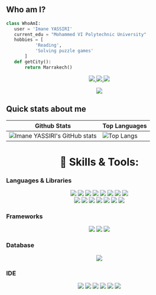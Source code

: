 ## Who am I?
 ```python
 class WhoAmI:
	user = 'Imane YASSIRI'
	current_edu = "Mohammed VI Polytechnic University"
	hobbies = [
			'Reading',
			'Solving puzzle games'
		]
	def getCity():
		return Marrakech()
 ```

<p align='center'>
	<a href="https://www.linkedin.com/in/imane-yassiri/">
	      <img src="https://img.shields.io/badge/LinkedIn-0077B5?style=for-the-badge&logo=linkedin&logoColor=white"/>
	 </a>
	 <a href="mailto:yassiriimane@gmail.com">
		  <img src="https://img.shields.io/badge/Gmail-D14836?style=for-the-badge&logo=gmail&logoColor=white"/>
	</a>
	<a href="https://www.kaggle.com/imaneyassiri">
	      <img src="https://img.shields.io/badge/Kaggle-20BEFF?style=for-the-badge&logo=Kaggle&logoColor=white"/>
	 </a>
</p>

<div align="center"> 
	
![](https://komarev.com/ghpvc/?username=ImaneYASSIRI&color=blueviolet)
	
</div>


## Quick stats about me
| Github Stats | Top Languages |
| --- | --- |
![Imane YASSIRI's GitHub stats](https://github-readme-stats.vercel.app/api?username=ImaneYASSIRI&theme=midnight-purple&show_icons=true) | ![Top Langs](https://github-readme-stats.vercel.app/api/top-langs/?username=ImaneYASSIRI&langs_count=8&layout=compact&theme=midnight-purple) |

<h1 align="center"> 🔧 Skills & Tools: </h1>

### Languages & Libraries
<p align="center">
	<a>
	      <img src="https://img.shields.io/badge/Python-3776AB?style=for-the-badge&logo=python&logoColor=white"/>
	</a>
	<a>
	      <img src="https://img.shields.io/badge/HTML5-E34F26?style=for-the-badge&logo=html5&logoColor=white"/>
	</a>
	<a>
	      <img src="https://img.shields.io/badge/CSS3-1572B6?style=for-the-badge&logo=css3&logoColor=white"/>
	</a>
	<a>
	      <img src="https://img.shields.io/badge/JavaScript-323330?style=for-the-badge&logo=javascript&logoColor=F7DF1E"/>
	</a>
	<a>
	      <img src="https://img.shields.io/badge/TypeScript-007ACC?style=for-the-badge&logo=typescript&logoColor=white"/>
	</a>
	<a>
	      <img src="https://img.shields.io/badge/C%2B%2B-00599C?style=for-the-badge&logo=c%2B%2B&logoColor=white`"/>
	</a>
	<a>
	      <img src="https://img.shields.io/badge/Java-ED8B00?style=for-the-badge&logo=java&logoColor=white"/>
	</a>
	<a>
	      <img src="https://img.shields.io/badge/PHP-777BB4?style=for-the-badge&logo=php&logoColor=white"/>
	</a>
	<br>
	<a>
	      <img src="https://img.shields.io/badge/scikit_learn-F7931E?style=for-the-badge&logo=scikit-learn&logoColor=white"/>
	</a>
	<a>
	      <img src="https://img.shields.io/badge/TensorFlow-FF6F00?style=for-the-badge&logo=TensorFlow&logoColor=white"/>
	</a>
	<a>
	      <img src="https://img.shields.io/badge/Keras-D00000?style=for-the-badge&logo=Keras&logoColor=white"/>
	</a>
	<a>
	      <img src="https://img.shields.io/badge/SciPy-654FF0?style=for-the-badge&logo=SciPy&logoColor=white"/>
	</a>
	<a>
	      <img src="https://img.shields.io/badge/Numpy-777BB4?style=for-the-badge&logo=numpy&logoColor=white"/>
	</a>
	<a>
	      <img src="https://img.shields.io/badge/Pandas-2C2D72?style=for-the-badge&logo=pandas&logoColor=white"/>
	</a>
	<a>
	      <img src="https://img.shields.io/badge/Plotly-239120?style=for-the-badge&logo=plotly&logoColor=white"/>
	</a>
</p>

### Frameworks
<p align="center">
	<a>
	      <img src="https://img.shields.io/badge/Spring-6DB33F?style=for-the-badge&logo=spring&logoColor=white"/>
	</a>
	<a>
	      <img src="https://img.shields.io/badge/Flask-000000?style=for-the-badge&logo=flask&logoColor=white"/>
	</a>
	<a>
	      <img src="https://img.shields.io/badge/Angular-DD0031?style=for-the-badge&logo=angular&logoColor=white"/>
	</a>
</p>

### Database
<p align="center">
	<a>
	      <img src="https://img.shields.io/badge/MySQL-00000F?style=for-the-badge&logo=mysql&logoColor=white"/>
	</a>
</p>

### IDE
<p align="center">
	<a>
	      <img src="https://img.shields.io/badge/Eclipse-2C2255?style=for-the-badge&logo=eclipse&logoColor=white"/>
	</a>
	<a>
	      <img src="https://img.shields.io/badge/sublime_text-%23575757.svg?&style=for-the-badge&logo=sublime-text&logoColor=important"/>
	</a>
	<a>
	      <img src="https://img.shields.io/badge/PyCharm-000000.svg?&style=for-the-badge&logo=PyCharm&logoColor=white"/>
	</a>
	<a>
	      <img src="https://img.shields.io/badge/IntelliJIDEA-000000.svg?style=for-the-badge&logo=intellij-idea&logoColor=white"/>
	</a>
	<a>
	      <img src="https://img.shields.io/badge/Notepad++-90E59A.svg?style=for-the-badge&logo=notepad%2B%2B&logoColor=black"/>
	</a>
	<a>
	      <img src="https://img.shields.io/badge/WebStorm-000000?style=for-the-badge&logo=WebStorm&logoColor=white"/>
	</a>
</p>
